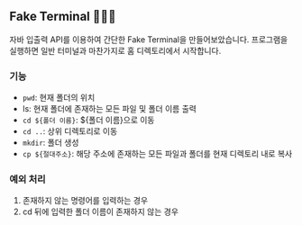 ## Fake Terminal 👩🏻‍💻

자바 입출력 API를 이용하여 간단한 Fake Terminal을 만들어보았습니다. 프로그램을 실행하면 일반 터미널과 마찬가지로 홈 디렉토리에서 시작합니다.


### 기능
- `pwd`: 현재 폴더의 위치
- ls: 현재 폴더에 존재하는 모든 파일 및 폴더 이름 출력
- `cd ${폴더 이름}`: ${폴더 이름}으로 이동
- `cd ..`: 상위 디렉토리로 이동
- `mkdir`: 폴더 생성
- `cp ${절대주소}`: 해당 주소에 존재하는 모든 파일과 폴더를 현재 디렉토리 내로 복사

### 예외 처리
1. 존재하지 않는 명령어를 입력하는 경우
2. cd 뒤에 입력한 폴더 이름이 존재하지 않는 경우
